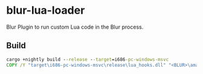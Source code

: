 # blur-lua-loader
Blur Plugin to run custom Lua code in the Blur process.

## Build
```bat
cargo +nightly build --release --target=i686-pc-windows-msvc
COPY /Y "target\i686-pc-windows-msvc\release\lua_hooks.dll" "<BLUR>\amax\dlls\lua_hooks.asi"
```
